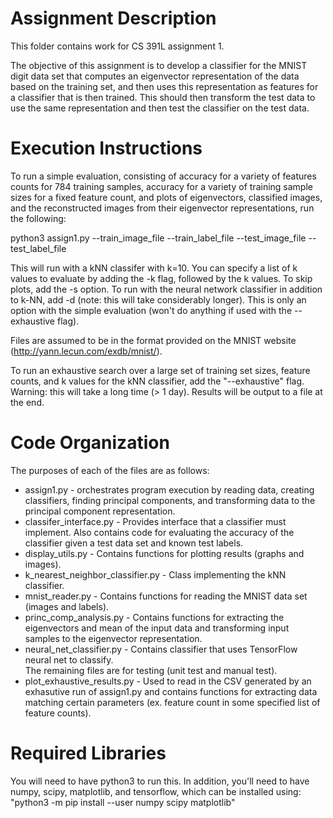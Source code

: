 # Assignment Description
This folder contains work for CS 391L assignment 1.

The objective of this assignment is to develop a classifier for the MNIST digit data set that computes an eigenvector
representation of the data based on the training set, and then uses this representation as features for a
classifier that is then trained. This should then transform the test data to use the same representation and then test
the classifier on the test data.

# Execution Instructions
To run a simple evaluation, consisting of accuracy for a variety of features counts for 784 training samples, accuracy
for a variety of training sample sizes for a fixed feature count, and plots of eigenvectors, classified images, and
the reconstructed images from their eigenvector representations, run the following:

python3 assign1.py --train_image_file <training image file location> --train_label_file <training label file location>
--test_image_file <test image file location> --test_label_file <test label file location>

This will run with a kNN classifer with k=10. You can specify a list of k values to evaluate by adding the -k flag,
followed by the k values. To skip plots, add the -s option. To run with the neural network classifier in addition to
k-NN, add -d (note: this will take considerably longer). This is only an option with the simple evaluation (won't do
anything if used with the --exhaustive flag).

Files are assumed to be in the format provided on the MNIST website (http://yann.lecun.com/exdb/mnist/).  

To run an exhaustive search over a large set of training set sizes, feature counts, and k values for the kNN classifier,
add the "--exhaustive" flag. Warning: this will take a long time (> 1 day). Results will be output to a file at the end.

# Code Organization
The purposes of each of the files are as follows:
- assign1.py - orchestrates program execution by reading data, creating classifiers, finding principal components, and
    transforming data to the principal component representation.
- classifer_interface.py - Provides interface that a classifier must implement. Also contains code for evaluating the
    accuracy of the classifier given a test data set and known test labels.
- display_utils.py - Contains functions for plotting results (graphs and images).
- k_nearest_neighbor_classifier.py - Class implementing the kNN classifier.
- mnist_reader.py - Contains functions for reading the MNIST data set (images and labels).
- princ_comp_analysis.py - Contains functions for extracting the eigenvectors and mean of the input data and
    transforming input samples to the eigenvector representation.
- neural_net_classifier.py - Contains classifier that uses TensorFlow neural net to classify.    
The remaining files are for testing (unit test and manual test).
- plot_exhaustive_results.py - Used to read in the CSV generated by an exhasutive run of assign1.py and contains functions for extracting data matching certain parameters (ex. feature count in some specified list of feature counts).

# Required Libraries
You will need to have python3 to run this. In addition, you'll need to have numpy, scipy, matplotlib, and tensorflow, which can be installed using:
"python3 -m pip install --user numpy scipy matplotlib"
